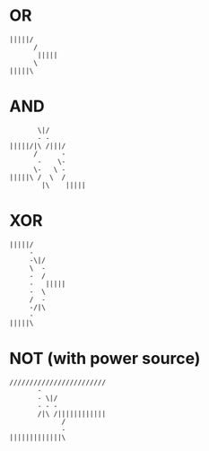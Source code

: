 # OR

    |||||/
          /
           |||||
          \
    |||||\


# AND

           \|/
           - -
    |||||/|\ /|||/
          /      -
           -    \-
          \-   \ -
    |||||\ /  \  /
            |\    |||||


# XOR

    |||||/
         -
         -\|/
         \  -
         -  /
         -   |||||
         -  \
         /  -
         -/|\
         -
    |||||\


# NOT (with power source)

    ////////////////////////
           -
           - \|/
           - - -
           /|\ /||||||||||||
                 /
                 -
    |||||||||||||\